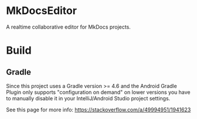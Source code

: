 # MkDocsEditor

A realtime collaborative editor for MkDocs projects.

# Build

## Gradle
Since this project uses a Gradle version >= 4.6 and the Android Gradle Plugin only supports "configuration on demand" on lower versions you have to manually disable it in your IntelliJ/Android Studio project settings.

See this page for more info: https://stackoverflow.com/a/49994951/1941623